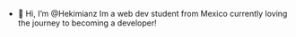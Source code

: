 - 👋 Hi, I’m @Hekimianz
Im a web dev student from Mexico currently loving the journey to becoming a developer! 

<!---
Hekimianz/Hekimianz is a ✨ special ✨ repository because its `README.md` (this file) appears on your GitHub profile.
You can click the Preview link to take a look at your changes.
--->

